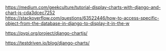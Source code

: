 https://medium.com/geekculture/tutorial-display-charts-with-django-and-chart-js-cda3dcec7252
https://stackoverflow.com/questions/63522446/how-to-access-specific-object-from-the-database-in-django-to-display-it-in-the-w

https://pypi.org/project/django-chartjs/

https://testdriven.io/blog/django-charts/
